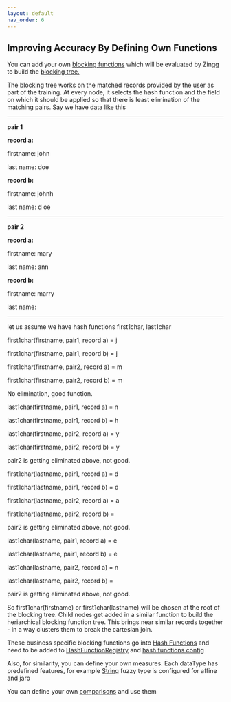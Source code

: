 ```yaml
---
layout: default
nav_order: 6
---
```

## Improving Accuracy By Defining Own Functions 

You can add your own [blocking functions](https://github.com/zinggAI/zingg/tree/main/core/src/main/java/zingg/hash) which will be evaluated by Zingg to build the [blocking tree.](zModels.md)

The blocking tree works on the matched records provided by the user as part of the training. At every node, it selects the hash function and the field on which it should be applied so that there is least elimination of the matching pairs. Say we have data like this


---
**pair 1**

**record a:**

firstname: john

last name: doe


**record b:**

firstname: johnh

last name: d oe

---
**pair 2**

**record a:**

firstname: mary

last name: ann

**record b:**

firstname: marry

last name: 

---

let us assume we have hash functions first1char, last1char

first1char(firstname, pair1, record a) = j

first1char(firstname, pair1, record b) = j

first1char(firstname, pair2, record a) = m

first1char(firstname, pair2, record b) = m

No elimination, good function. 

last1char(firstname, pair1, record a) = n

last1char(firstname, pair1, record b) = h

last1char(firstname, pair2, record a) = y

last1char(firstname, pair2, record b) = y

pair2 is getting eliminated above, not good.

first1char(lastname, pair1, record a) = d

first1char(lastname, pair1, record b) = d

first1char(lastname, pair2, record a) = a

first1char(lastname, pair2, record b) = 

pair2 is getting eliminated above, not good.

last1char(lastname, pair1, record a) = e

last1char(lastname, pair1, record b) = e

last1char(lastname, pair2, record a) = n

last1char(lastname, pair2, record b) = 

pair2 is getting eliminated above, not good.

So first1char(firstname) or first1char(lastname) will be chosen at the root of the blocking tree. Child nodes get added in a similar function to build the heriarchical blocking function tree. This brings near similar records together - in a way clusters them to  break the cartesian join. 

These business specific blocking functions go into [Hash Functions](https://github.com/zinggAI/zingg/tree/main/core/src/main/java/zingg/hash) and need to be added to [HashFunctionRegistry](https://github.com/zinggAI/zingg/blob/main/core/src/main/java/zingg/hash/HashFunctionRegistry.java) and [hash functions config](https://github.com/zinggAI/zingg/blob/main/core/src/main/resources/hashFunctions.json)

Also, for similarity, you can define your own measures. Each dataType has predefined features, for example [String](https://github.com/zinggAI/zingg/blob/main/core/src/main/java/zingg/feature/StringFeature.java) fuzzy type is configured for affine and jaro

You can define your own [comparisons](https://github.com/zinggAI/zingg/tree/main/core/src/main/java/zingg/similarity/function) and use them
